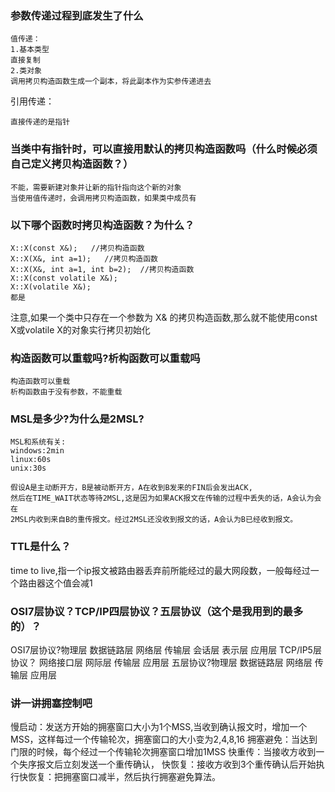 ### 参数传递过程到底发生了什么
```
值传递：
1.基本类型
直接复制
2.类对象
调用拷贝构造函数生成一个副本，将此副本作为实参传递进去
```
引用传递：
```
直接传递的是指针
```

### 当类中有指针时，可以直接用默认的拷贝构造函数吗（什么时候必须自己定义拷贝构造函数？）
```
不能，需要新建对象并让新的指针指向这个新的对象
当使用值传递时，会调用拷贝构造函数，如果类中成员有
```

### 以下哪个函数时拷贝构造函数？为什么？
```
X::X(const X&);   //拷贝构造函数
X::X(X&, int a=1);   //拷贝构造函数
X::X(X&, int a=1, int b=2);  //拷贝构造函数
X::X(const volatile X&);
X::X(volatile X&);
都是
```
注意,如果一个类中只存在一个参数为 X& 的拷贝构造函数,那么就不能使用const X或volatile X的对象实行拷贝初始化

### 构造函数可以重载吗?析构函数可以重载吗
```
构造函数可以重载
析构函数由于没有参数，不能重载
```
### MSL是多少?为什么是2MSL?
```
MSL和系统有关:
windows:2min
linux:60s
unix:30s

假设A是主动断开方，B是被动断开方，A在收到B发来的FIN后会发出ACK,
然后在TIME_WAIT状态等待2MSL,这是因为如果ACK报文在传输的过程中丢失的话，A会认为会在
2MSL内收到来自B的重传报文。经过2MSL还没收到报文的话，A会认为B已经收到报文。
```

### TTL是什么？
time to live,指一个ip报文被路由器丢弃前所能经过的最大网段数，一般每经过一个路由器这个值会减1

### OSI7层协议？TCP/IP四层协议？五层协议（这个是我用到的最多的）？
OSI7层协议?物理层 数据链路层 网络层 传输层 会话层 表示层 应用层
TCP/IP5层协议？ 网络接口层 网际层 传输层 应用层
五层协议?物理层 数据链路层 网络层 传输层 应用层

### 讲一讲拥塞控制吧
慢启动：发送方开始的拥塞窗口大小为1个MSS,当收到确认报文时，增加一个MSS，这样每过一个传输轮次，拥塞窗口的大小变为2,4,8,16
拥塞避免：当达到门限的时候，每个经过一个传输轮次拥塞窗口增加1MSS
快重传：当接收方收到一个失序报文后立刻发送一个重传确认，
快恢复：接收方收到3个重传确认后开始执行快恢复：把拥塞窗口减半，然后执行拥塞避免算法。
